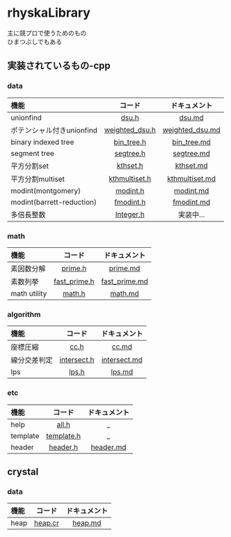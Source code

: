 # rhyskaLibrary
主に競プロで使うためのもの  
ひまつぶしでもある
## 実装されているもの-cpp
### data
|機能|コード|ドキュメント|
|:--|:--:|:--:|
|unionfind|[dsu.h](src/data/dsu.h)|[dsu.md](docs/data/dsu.md)|
|ポテンシャル付きunionfind|[weighted_dsu.h](src/data/weighted_dsu.h)|[weighted_dsu.md](docs/data/weighted_dsu.md)|
|binary indexed tree|[bin_tree.h](src/data/bin_tree.h)|[bin_tree.md](docs/data/bin_tree.md)|
|segment tree|[segtree.h](src/data/segtree.h)|[segtree.md](docs/data/segtree.md)|
|平方分割set|[kthset.h](src/data/kthset.h)|[kthset.md](docs/data/kthset.md)|
|平方分割multiset|[kthmultiset.h](src/data/kthmultiset.h)|[kthmultiset.md](docs/data/kthmultiset.md)|
|modint(montgomery)|[modint.h](src/data/modint.h)|[modint.md](docs/data/modint.md)|
|modint(barrett-reduction)|[fmodint.h](src/data/fmodint.h)|[fmodint.md](docs/data/fmodint.md)|
|多倍長整数|[Integer.h](src/data/Integer.h)|実装中...|
### math
|機能|コード|ドキュメント|
|:--|:--:|:--:|
|素因数分解|[prime.h](src/math/prime.h)|[prime.md](docs/math/prime.md)|
|素数列挙|[fast_prime.h](src/math/fast_prime.h)|[fast_prime.md](docs/math/fast_prime.md)|
|math utility|[math.h](src/math/math.h)|[math.md](docs/math/math.md)|
### algorithm
|機能|コード|ドキュメント|
|:--|:--:|:--:|
|座標圧縮|[cc.h](src/algo/cc.h)|[cc.md](docs/algo/cc.md)|
|線分交差判定|[intersect.h](src/algo/intersect.h)|[intersect.md](docs/algo/intersect.md)|
|lps|[lps.h](src/algo/lps.h)|[lps.md](docs/algo/lps.md)|
### etc
|機能|コード|ドキュメント|
|:--|:--:|:--:|
|help|[all.h](src/all.h)|_|
|template|[template.h](src/template.h)|_|
|header|[header.h](src/header.h)|[header.md](docs/header.md)|
## crystal
### data
|機能|コード|ドキュメント|
|:--|:--:|:--:|
|heap|[heap.cr](crystal/src/data/heap.cr)|[heap.md](crystal/docs/data/heap.md)|
